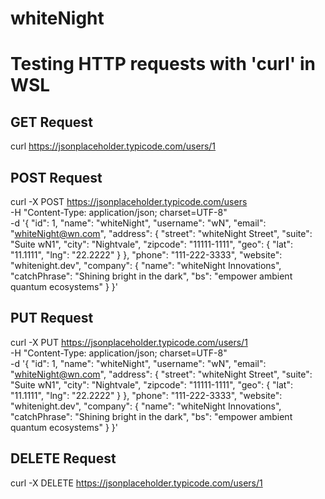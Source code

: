 # whiteNight
# Testing HTTP requests with 'curl' in WSL

## GET Request
curl https://jsonplaceholder.typicode.com/users/1

## POST Request
curl -X POST https://jsonplaceholder.typicode.com/users \
  -H "Content-Type: application/json; charset=UTF-8" \
  -d '{
    "id": 1,
    "name": "whiteNight",
    "username": "wN",
    "email": "whiteNight@wn.com",
    "address": {
      "street": "whiteNight Street",
      "suite": "Suite wN1",
      "city": "Nightvale",
      "zipcode": "11111-1111",
      "geo": {
        "lat": "11.1111",
        "lng": "22.2222"
      }
    },
    "phone": "111-222-3333",
    "website": "whitenight.dev",
    "company": {
      "name": "whiteNight Innovations",
      "catchPhrase": "Shining bright in the dark",
      "bs": "empower ambient quantum ecosystems"
    }
  }'

## PUT Request
curl -X PUT https://jsonplaceholder.typicode.com/users/1 \
  -H "Content-Type: application/json; charset=UTF-8" \
  -d '{
    "id": 1,
    "name": "whiteNight",
    "username": "wN",
    "email": "whiteNight@wn.com",
    "address": {
      "street": "whiteNight Street",
      "suite": "Suite wN1",
      "city": "Nightvale",
      "zipcode": "11111-1111",
      "geo": {
        "lat": "11.1111",
        "lng": "22.2222"
      }
    },
    "phone": "111-222-3333",
    "website": "whitenight.dev",
    "company": {
      "name": "whiteNight Innovations",
      "catchPhrase": "Shining bright in the dark",
      "bs": "empower ambient quantum ecosystems"
    }
  }'

## DELETE Request
curl -X DELETE https://jsonplaceholder.typicode.com/users/1

